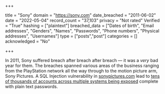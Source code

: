+++

title = "Sony"
domain = "https://sony.com"
date_breached = "2011-06-02"
date = "2022-05-04"
record_count = "37,103"
privacy = "Not rated"
Verified = "True"
hashing = ["plaintext"]
breached_data = ["Dates of birth", "Email addresses", "Genders", "Names", "Passwords", "Phone numbers", "Physical addresses", "Usernames"]
type = ["posts","post"]
categories = []
acknowledged = "No"


+++


In 2011, Sony suffered breach after breach after breach &mdash; it was a <em>very</em> bad year for them. The breaches spanned various areas of the business ranging from the PlayStation network all the way through to the motion picture arm, Sony Pictures. A SQL Injection vulnerability in <a href="http://www.sonypictures.com" target="_blank" rel="noopener">sonypictures.com</a> lead to <a href="http://www.troyhunt.com/2011/06/brief-sony-password-analysis.html" target="_blank" rel="noopener">tens of thousands of accounts across multiple systems being exposed</a> complete with plain text passwords.

